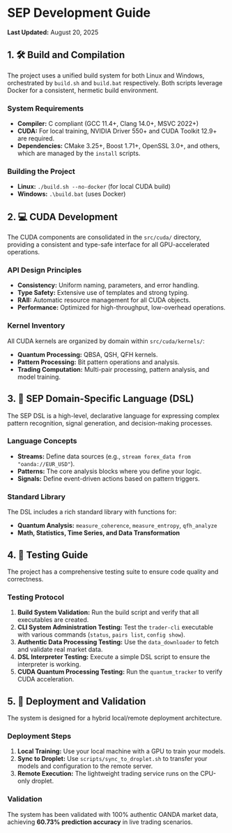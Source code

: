 # SEP Development Guide

**Last Updated:** August 20, 2025

## 1. 🛠️ Build and Compilation

The project uses a unified build system for both Linux and Windows, orchestrated by `build.sh` and `build.bat` respectively. Both scripts leverage Docker for a consistent, hermetic build environment.

### System Requirements

*   **Compiler:** C compliant (GCC 11.4+, Clang 14.0+, MSVC 2022+)
*   **CUDA:** For local training, NVIDIA Driver 550+ and CUDA Toolkit 12.9+ are required.
*   **Dependencies:** CMake 3.25+, Boost 1.71+, OpenSSL 3.0+, and others, which are managed by the `install` scripts.

### Building the Project

*   **Linux:** `./build.sh --no-docker` (for local CUDA build)
*   **Windows:** `.\build.bat` (uses Docker)

## 2. 💻 CUDA Development

The CUDA components are consolidated in the `src/cuda/` directory, providing a consistent and type-safe interface for all GPU-accelerated operations.

### API Design Principles

*   **Consistency:** Uniform naming, parameters, and error handling.
*   **Type Safety:** Extensive use of templates and strong typing.
*   **RAII:** Automatic resource management for all CUDA objects.
*   **Performance:** Optimized for high-throughput, low-overhead operations.

### Kernel Inventory

All CUDA kernels are organized by domain within `src/cuda/kernels/`:

*   **Quantum Processing:** QBSA, QSH, QFH kernels.
*   **Pattern Processing:** Bit pattern operations and analysis.
*   **Trading Computation:** Multi-pair processing, pattern analysis, and model training.

## 3. 📝 SEP Domain-Specific Language (DSL)

The SEP DSL is a high-level, declarative language for expressing complex pattern recognition, signal generation, and decision-making processes.

### Language Concepts

*   **Streams:** Define data sources (e.g., `stream forex_data from "oanda://EUR_USD"`).
*   **Patterns:** The core analysis blocks where you define your logic.
*   **Signals:** Define event-driven actions based on pattern triggers.

### Standard Library

The DSL includes a rich standard library with functions for:

*   **Quantum Analysis:** `measure_coherence`, `measure_entropy`, `qfh_analyze`
*   **Math, Statistics, Time Series, and Data Transformation**

## 4. 🧪 Testing Guide

The project has a comprehensive testing suite to ensure code quality and correctness.

### Testing Protocol

1.  **Build System Validation:** Run the build script and verify that all executables are created.
2.  **CLI System Administration Testing:** Test the `trader-cli` executable with various commands (`status`, `pairs list`, `config show`).
3.  **Authentic Data Processing Testing:** Use the `data_downloader` to fetch and validate real market data.
4.  **DSL Interpreter Testing:** Execute a simple DSL script to ensure the interpreter is working.
5.  **CUDA Quantum Processing Testing:** Run the `quantum_tracker` to verify CUDA acceleration.

## 5. 🚀 Deployment and Validation

The system is designed for a hybrid local/remote deployment architecture.

### Deployment Steps

1.  **Local Training:** Use your local machine with a GPU to train your models.
2.  **Sync to Droplet:** Use `scripts/sync_to_droplet.sh` to transfer your models and configuration to the remote server.
3.  **Remote Execution:** The lightweight trading service runs on the CPU-only droplet.

### Validation

The system has been validated with 100% authentic OANDA market data, achieving **60.73% prediction accuracy** in live trading scenarios.

